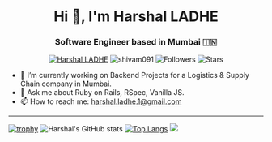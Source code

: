 <h1 align="center">Hi 👋, I'm Harshal LADHE</h1>
<h3 align="center">Software Engineer based in Mumbai 🇮🇳</h3>
<div align="center">
  
  [![Harshal LADHE](https://img.shields.io/badge/Harshal-LADHE-blue.svg)](https://shields.io/)
  <img src="https://komarev.com/ghpvc/?username=shivam091&label=Profile%20views&color=0e75b6&style=flat" alt="shivam091" /> 
  ![Followers](https://img.shields.io/github/followers/shivam091) 
  ![Stars](https://img.shields.io/github/stars/shivam091?label=Profile%20Stars&logo=Profile%20stars) 

</div>


- 🔭  I’m currently working on Backend Projects for a Logistics & Supply Chain company in Mumbai.
- 💬 Ask me about Ruby on Rails, RSpec, Vanilla JS.
- 📫 How to reach me: <a href="mailto:harshal.ladhe.1@gmail.com">harshal.ladhe.1@gmail.com</a>

------------------------------

[![trophy](https://github-profile-trophy.vercel.app/?username=shivam091&margin-w=8)](https://github.com/ryo-ma/github-profile-trophy)
![Harshal's GitHub stats](https://github-readme-stats.vercel.app/api?username=shivam091&show_icons=true&include_all_commits=true&count_private=true&show=reviews,discussions_started,discussions_answered,prs_merged,prs_merged_percentage)
[![Top Langs](https://github-readme-stats.vercel.app/api/top-langs/?username=shivam091&layout=pie)](https://github.com/anuraghazra/github-readme-stats)
![](https://github-readme-streak-stats.herokuapp.com/?user=shivam091&theme=light&hide_border=false)
